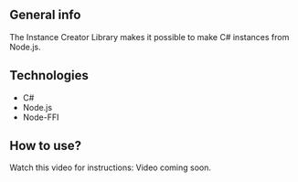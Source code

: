 ## General info
The Instance Creator Library makes it possible to make C# instances from Node.js.

## Technologies
* C#
* Node.js
* Node-FFI
	
## How to use?
Watch this video for instructions: Video coming soon.